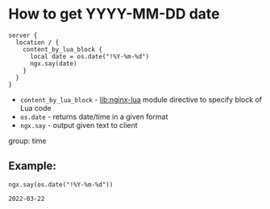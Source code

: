 # How to get YYYY-MM-DD date

```nginx
server {
  location / {
    content_by_lua_block {
      local date = os.date("!%Y-%m-%d")
      ngx.say(date)
    }
  }
}
```

- `content_by_lua_block` - [lib:nginx-lua](/nginx-lua/how-to-install-nginx-lua-module-in-ubuntu-ubuntuversion) module directive to specify block of Lua code
- `os.date` - returns date/time in a given format
- `ngx.say` - output given text to client

group: time

## Example: 
```nginx
ngx.say(os.date("!%Y-%m-%d"))
```
```
2022-03-22

```

